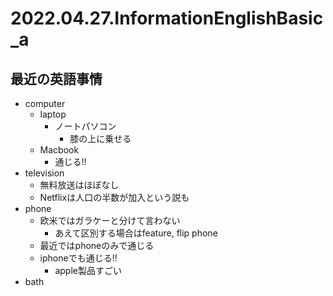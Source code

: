 # 2022.04.27.InformationEnglishBasic_a
## 最近の英語事情
- computer
  - laptop
    - ノートパソコン
      - 膝の上に乗せる
  - Macbook
    - 通じる‼
- television
  - 無料放送はほぼなし
  - Netflixは人口の半数が加入という説も
- phone
  - 欧米ではガラケーと分けて言わない
    - あえて区別する場合はfeature, flip phone
  - 最近ではphoneのみで通じる
  - iphoneでも通じる‼
    - apple製品すごい
- bath
